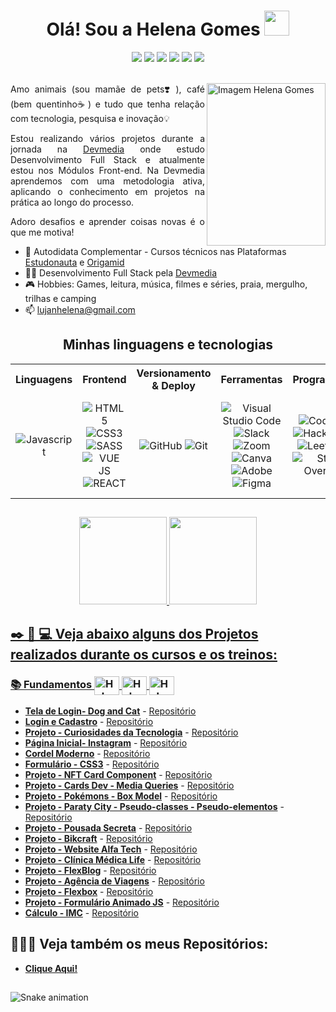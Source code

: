 <div align="center"><h1> Olá! Sou a Helena Gomes <img src="https://media.giphy.com/media/hvRJCLFzcasrR4ia7z/giphy.gif" width="40px"></h1></div>


<!-- Contato -->
<div align="center">
  <a href="https://www.linkedin.com/in/helena-lujan-gomes/" target="_blank"><img src="https://img.shields.io/badge/-LinkedIn-%230077B5?style=for-the-badge&logo=linkedin&logoColor=white" target="_blank"></a> 
  <a href="mailto:lujanhelena@gmail.com" target="_blank"><img src="https://img.shields.io/badge/Gmail-D14836?style=for-the-badge&logo=gmail&logoColor=white"></a>
  <a href="https://api.whatsapp.com/send?phone=5517991165345" target="_blank"><img src="https://img.shields.io/badge/WhatsApp-25D366?style=for-the-badge&logo=whatsapp&logoColor=white"></a>
  <a href="https://t.me/Gomeshelena" target="_blank"><img src="https://img.shields.io/badge/Telegram-2CA5E0?style=for-the-badge&logo=telegram&logoColor=white"></a>
  <a href="https://www.instagram.com/lujanhelena/" target="_blank"><img src="https://img.shields.io/badge/-Instagram-%23E4405F?style=for-the-badge&logo=instagram&logoColor=white" target="_blank"></a>
  <a href="https://discord.gg/bUR8mKG9sH" target="_blank"><img src="https://img.shields.io/badge/Discord-7289DA?style=for-the-badge&logo=discord&logoColor=white" target="_blank"></a> 
</div>
<br>

<div align="justify">

  <img align="right" src="https://user-images.githubusercontent.com/94927107/196063065-e1dbe080-6e17-4a0a-aa9e-38b8ea9e74c1.jpg" alt="Imagem Helena Gomes" width="190px" height="260px">
  
  Amo animais (sou mamãe de pets❣️), café (bem quentinho☕️) e tudo que tenha relação com tecnologia, pesquisa e inovação💡

  Estou realizando vários projetos durante a jornada na <a href="https://www.devmedia.com.br/" target="_blank">Devmedia</a> onde estudo Desenvolvimento Full Stack e atualmente estou nos Módulos Front-end. Na Devmedia aprendemos com uma metodologia ativa, aplicando o conhecimento em projetos na prática ao longo do processo.

  Adoro desafios e aprender coisas novas é o que me motiva!

</div>

- 🚀 Autodidata Complementar - Cursos técnicos nas Plataformas <a href="https://www.estudonauta.com/matricula/?gclid=CjwKCAiAk--dBhABEiwAchIwke1QX2UhCgk-imwiHXBuZ7wHczCJWQJe8V7vd9E5LUovlUM6EY9yfBoCF7oQAvD_BwE#tabela" target="_blank">Estudonauta</a> e <a href="https://www.origamid.com/cursos/" target="_blank">Origamid</a>
- 👩‍💻 Desenvolvimento Full Stack pela <a href="https://www.devmedia.com.br/" target="_blank">Devmedia</a>
- 🎮 Hobbies: Games, leitura, música, filmes e séries, praia, mergulho, trilhas e camping
- 📫 lujanhelena@gmail.com


##


<div align="center">

<h2 align="center"> Minhas linguagens e tecnologias </h2>
<table>
<tr>
  <th>Linguagens</th>
  <th>Frontend</th>
  <th>Versionamento & Deploy</th>
  <th>Ferramentas</th>
  <th>Programação</th>
  <th>Outros</th>
</tr>
<tr>
  <td align="center" >
    <img alt="Javascript" src="https://img.shields.io/badge/javascript-%23323330.svg?style=for-the-badge&logo=javascript&logoColor=%23F7DF1E">
  </td>
  <td align="center" >
    <img alt="HTML5" src="https://img.shields.io/badge/html5-%23E34F26.svg?style=for-the-badge&logo=html5&logoColor=white">
    <img alt="CSS3" src="https://img.shields.io/badge/css3-%231572B6.svg?style=for-the-badge&logo=css3&logoColor=white">
    <img alt="SASS" src="https://img.shields.io/badge/Sass-CC6699?style=for-the-badge&logo=sass&logoColor=white">
    <img alt="VUE JS" src="https://img.shields.io/badge/Vue.js-35495E?style=for-the-badge&logo=vue.js&logoColor=4FC08D">
    <img alt="REACT" src="https://img.shields.io/badge/React-20232A?style=for-the-badge&logo=react&logoColor=61DAFB">
  </td>
  <td align="center" >
  <img alt="GitHub" src="https://img.shields.io/badge/github-%23121011.svg?style=for-the-badge&logo=github&logoColor=white">
    <img alt="Git" src="https://img.shields.io/badge/git-%23F05033.svg?style=for-the-badge&logo=git&logoColor=white">
  </td>
  <td align="center" >
    <img alt="Visual Studio Code" src="https://img.shields.io/badge/Visual%20Studio%20Code-0078d7.svg?style=for-the-badge&logo=visual-studio-code&logoColor=white">
    <img alt="Slack" src="https://img.shields.io/badge/Slack-4A154B?style=for-the-badge&logo=slack&logoColor=white">
    <img alt="Zoom" src="https://img.shields.io/badge/Zoom-2D8CFF.svg?style=for-the-badge&logo=Zoom&logoColor=white">
    <img alt="Canva" src="https://img.shields.io/badge/Canva-%2300C4CC.svg?style=for-the-badge&logo=Canva&logoColor=white">
    <img alt="Adobe" src="https://img.shields.io/badge/adobe-%23FF0000.svg?style=for-the-badge&logo=adobe&logoColor=white">
    <img alt="Figma" src="https://img.shields.io/badge/figma-%23F24E1E.svg?style=for-the-badge&logo=figma&logoColor=white">
  </td>
  <td align="center" >
    <img alt="CodePen" src="https://img.shields.io/badge/Codepen-000000?style=for-the-badge&logo=codepen&logoColor=white">
    <img alt="Hackerrank" src="https://img.shields.io/badge/-Hackerrank-2EC866?style=for-the-badge&logo=HackerRank&logoColor=white">
    <img alt="LeetCode" src="https://img.shields.io/badge/LeetCode-000000?style=for-the-badge&logo=LeetCode&logoColor=#d16c06">
    <img alt="Stack Overflow" src="https://img.shields.io/badge/-Stackoverflow-FE7A16?style=for-the-badge&logo=stack-overflow&logoColor=white">
  </td>
   <td align="center" >
    <img alt="Microsoft Office" src="https://img.shields.io/badge/Microsoft%20Office-D83B01.svg?style=for-the-badge&logo=Microsoft-Office&logoColor=white">
    <img alt="Power Bi" src="https://img.shields.io/badge/power_bi-F2C811?style=for-the-badge&logo=powerbi&logoColor=black">
    <img alt="Google Drive" src="https://img.shields.io/badge/Google%20Drive-4285F4.svg?style=for-the-badge&logo=Google-Drive&logoColor=white">
    <img alt="OneDrive" src="https://img.shields.io/badge/OneDrive-0078D4.svg?style=for-the-badge&logo=microsoftonedrive&logoColor=white">
  </td>
</tr>
</table>
</div>
               
##

<div align="center">
    <a href="https://github.com/helena-Lujan-Gomes">
  <img height="140em" src="https://github-readme-stats.vercel.app/api?username=helena-Lujan-Gomes&show_icons=true&theme=dracula&include_all_commits=true&count_private=true"/>
  <img height="140em" src="https://github-readme-stats.vercel.app/api/top-langs/?username=helena-Lujan-Gomes&layout=compact&langs_count=7&theme=dracula"/>
</div>

##

<h2> ✒️ 📖 💻 Veja abaixo alguns dos Projetos realizados durante os cursos e os treinos: </h2>
<h3>
   📚 Fundamentos
   <img  align="center" alt="Helena-HTML" height="30" width="40" src="https://cdn.jsdelivr.net/gh/devicons/devicon/icons/html5/html5-original.svg" />   
   <img align="center" alt="Helena-CSS" height="30" width="40" src="https://cdn.jsdelivr.net/gh/devicons/devicon/icons/css3/css3-original.svg" />
   <img align="center" alt="Helena-JS" height="30" width="40" src="https://cdn.jsdelivr.net/gh/devicons/devicon/icons/javascript/javascript-original.svg" />
</h3>

* **[Tela de Login- Dog and Cat](https://helena-lujan-gomes.github.io/Tela-de-Login-Dog-and-Cat/)** - [Repositório](https://github.com/helena-Lujan-Gomes/Tela-de-Login-Dog-and-Cat)
* **[Login e Cadastro](https://helena-lujan-gomes.github.io/Login-e-Cadastro/)** - [Repositório](https://github.com/helena-Lujan-Gomes/Login-e-Cadastro)
* **[Projeto - Curiosidades da Tecnologia](https://helena-lujan-gomes.github.io/Projeto-Curiosidades-da-Tecnologia/)** - [Repositório](https://github.com/helena-Lujan-Gomes/Projeto-Curiosidades-da-Tecnologia)
* **[Página Inicial- Instagram](https://helena-lujan-gomes.github.io/Pagina-Inicial-do-Instagram/)** - [Repositório](https://github.com/helena-Lujan-Gomes/Pagina-Inicial-do-Instagram)
* **[Cordel Moderno](https://helena-lujan-gomes.github.io/projeto-cordel-moderno/)** - [Repositório](https://github.com/helena-Lujan-Gomes/projeto-cordel-moderno)
* **[Formulário - CSS3](https://helena-lujan-gomes.github.io/Formulario-css3/)** - [Repositório](https://github.com/helena-Lujan-Gomes/Formulario-responsivo-css3)
* **[Projeto - NFT Card Component](https://helena-lujan-gomes.github.io/nft-preview-card-component/)** - [Repositório](https://github.com/helena-Lujan-Gomes/nft-preview-card-component)
* **[Projeto - Cards Dev - Media Queries](https://helena-lujan-gomes.github.io/projeto-cards-dev-media-queries/)** - [Repositório](https://github.com/helena-Lujan-Gomes/projeto-cards-dev-media-queries)
* **[Projeto - Pokémons - Box Model](https://helena-lujan-gomes.github.io/projeto-pokemons/)** - [Repositório](https://github.com/helena-Lujan-Gomes/projeto-pokemons)
* **[Projeto - Paraty City - Pseudo-classes - Pseudo-elementos](https://helena-lujan-gomes.github.io/projeto-paraty-city/)** - [Repositório](https://github.com/helena-Lujan-Gomes/projeto-paraty-city)
* **[Projeto - Pousada Secreta](https://helena-lujan-gomes.github.io/projeto-pousada-secreta/)** - [Repositório](https://github.com/helena-Lujan-Gomes/projeto-pousada-secreta)
* **[Projeto - Bikcraft](https://helena-lujan-gomes.github.io/projeto-bikcraft/)** - [Repositório](https://github.com/helena-Lujan-Gomes/projeto-bikcraft)
* **[Projeto - Website Alfa Tech](https://helena-lujan-gomes.github.io/projeto-website-para-um-provedor-de-hospedagem/)** - [Repositório](https://github.com/helena-Lujan-Gomes/projeto-website-para-um-provedor-de-hospedagem)
* **[Projeto - Clínica Médica Life](https://helena-lujan-gomes.github.io/projeto-clinica-medica-life/)** - [Repositório](https://github.com/helena-Lujan-Gomes/projeto-clinica-medica-life)
* **[Projeto - FlexBlog](https://helena-lujan-gomes.github.io/projeto-flexblog/)** - [Repositório](https://github.com/helena-Lujan-Gomes/projeto-flexblog)
* **[Projeto - Agência de Viagens](https://helena-lujan-gomes.github.io/projeto-agencia-de-viagens/)** - [Repositório](https://github.com/helena-Lujan-Gomes/projeto-agencia-de-viagens)
* **[Projeto - Flexbox](https://helena-lujan-gomes.github.io/projeto-flexbox/)** - [Repositório](https://github.com/helena-Lujan-Gomes/projeto-flexbox)
* **[Projeto - Formulário Animado JS](https://helena-lujan-gomes.github.io/projeto-formulario-animado-JS/)** - [Repositório](https://github.com/helena-Lujan-Gomes/projeto-formulario-animado-JS)
* **[Cálculo - IMC](https://helena-lujan-gomes.github.io/Calculo-IMC/)** - [Repositório](https://github.com/helena-Lujan-Gomes/Calculo-IMC)
##
  

<h2> 👁‍🧐📁 Veja também os meus Repositórios: </h2>
  
  * **[Clique Aqui!](https://github.com/helena-Lujan-Gomes?tab=repositories)** 
  
  ##
  
  ![Snake animation](https://github.com/helena-Lujan-Gomes/helena-Lujan-Gomes/blob/output/github-contribution-grid-snake.svg)
 
  
